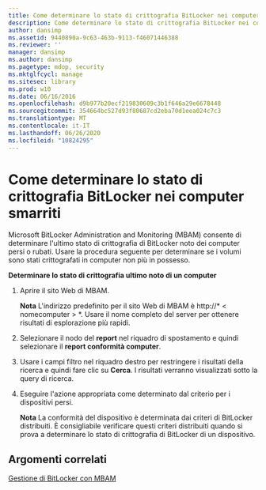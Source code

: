 ```yaml
---
title: Come determinare lo stato di crittografia BitLocker nei computer smarriti
description: Come determinare lo stato di crittografia BitLocker nei computer smarriti
author: dansimp
ms.assetid: 9440890a-9c63-463b-9113-f46071446388
ms.reviewer: ''
manager: dansimp
ms.author: dansimp
ms.pagetype: mdop, security
ms.mktglfcycl: manage
ms.sitesec: library
ms.prod: w10
ms.date: 06/16/2016
ms.openlocfilehash: d9b977b20ecf219830609c3b1f646a29e6678448
ms.sourcegitcommit: 354664bc527d93f80687cd2eba70d1eea024c7c3
ms.translationtype: MT
ms.contentlocale: it-IT
ms.lasthandoff: 06/26/2020
ms.locfileid: "10824295"
---
```

# Come determinare lo stato di crittografia BitLocker nei computer smarriti


Microsoft BitLocker Administration and Monitoring (MBAM) consente di determinare l'ultimo stato di crittografia di BitLocker noto dei computer persi o rubati. Usare la procedura seguente per determinare se i volumi sono stati crittografati in computer non più in possesso.

**Determinare lo stato di crittografia ultimo noto di un computer**

1.  Aprire il sito Web di MBAM.

    **Nota**  L'indirizzo predefinito per il sito Web di MBAM è http://* &lt; nomecomputer &gt; *. Usare il nome completo del server per ottenere risultati di esplorazione più rapidi.

     

2.  Selezionare il nodo del **report** nel riquadro di spostamento e quindi selezionare il **report conformità computer**.

3.  Usare i campi filtro nel riquadro destro per restringere i risultati della ricerca e quindi fare clic su **Cerca**. I risultati verranno visualizzati sotto la query di ricerca.

4.  Eseguire l'azione appropriata come determinato dal criterio per i dispositivi persi.

    **Nota**  La conformità del dispositivo è determinata dai criteri di BitLocker distribuiti. È consigliabile verificare questi criteri distribuiti quando si prova a determinare lo stato di crittografia di BitLocker di un dispositivo.

     

## Argomenti correlati


[Gestione di BitLocker con MBAM](performing-bitlocker-management-with-mbam.md)

 

 





